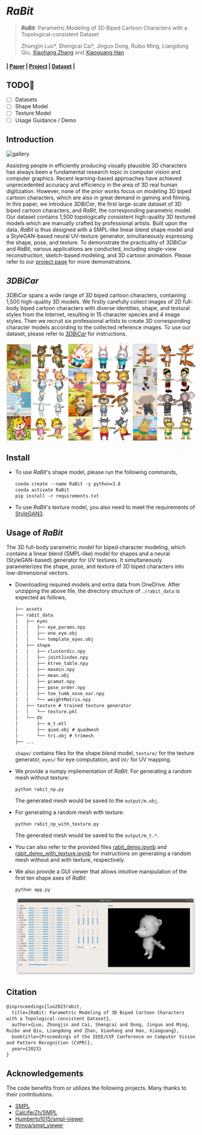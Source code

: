 # *RaBit*

> ***RaBit***: Parametric Modeling of 3D Biped Cartoon Characters with a Topological-consistent Dataset
>
> Zhongjin Luo*, Shengcai Cai*, Jinguo Dong, Ruibo Ming, Liangdong Qiu, [Xiaohang Zhang](https://xiaohangzhan.github.io/) and [Xiaoguang Han](https://gaplab.cuhk.edu.cn/)

#### | [Paper](https://arxiv.org/abs/2303.12564) | [Project](https://gaplab.cuhk.edu.cn/projects/RaBit/) | [Dataset](https://gaplab.cuhk.edu.cn/projects/RaBit/dataset.html) |

## TODO:triangular_flag_on_post:

- [ ] Datasets
- [ ] Shape Model
- [ ] Texture Model
- [ ] Usage Guidance / Demo

## Introduction

![gallery](./assets/fig_teaser.png)

Assisting people in efficiently producing visually plausible 3D characters has always been a fundamental research topic in computer vision and computer graphics. Recent learning-based approaches have achieved unprecedented accuracy and efficiency in the area of 3D real human digitization. However, none of the prior works focus on modeling 3D biped cartoon characters, which are also in great demand in gaming and filming. In this paper, we introduce *3DBiCar*, the first large-scale dataset of 3D biped cartoon characters, and *RaBit*, the corresponding parametric model. Our dataset contains 1,500 topologically consistent high-quality 3D textured models which are manually crafted by professional artists. Built upon the data, *RaBit* is thus designed with a SMPL-like linear blend shape model and a StyleGAN-based neural UV-texture generator, simultaneously expressing the shape, pose, and texture. To demonstrate the practicality of *3DBiCar* and *RaBit*, various applications are conducted, including single-view reconstruction, sketch-based modeling, and 3D cartoon animation. Please refer to our [project page](https://gaplab.cuhk.edu.cn/projects/RaBit/) for more demonstrations.

## *3DBiCar*

*3DBiCar* spans a wide range of 3D biped cartoon characters, containing 1,500 high-quality 3D models. We firstly carefully collect images of 2D full-body biped cartoon characters with diverse identities, shape, and textural styles from the Internet, resulting in 15 character species and 4 image styles. Then we recruit six professional artists to create 3D corresponding character models according to the collected reference images. To use our dataset, please refer to [*3DBiCar*](https://gaplab.cuhk.edu.cn/projects/RaBit/dataset.html) for instructions.

![gallery](./assets/fig_dataset_gallery.png)

## Install

- To use *RaBit*'s shape model, please run the following commands,

  ```
  conda create --name RaBit -y python=3.8
  conda activate RaBit
  pip install -r requirements.txt
  ```

- To use *RaBit*'s texture model, you also need to meet the requirements of [StyleGAN3](https://github.com/NVlabs/stylegan3).

## **Usage of *RaBit***

The 3D full-body parametric model for biped character modeling, which contains a linear blend (SMPL-like) model for shapes and a neural (StyleGAN-based) generator for UV textures. It simultaneously parameterizes the shape, pose, and texture of 3D biped characters into low-dimensional vectors.

- Downloading required models and extra data from OneDrive. After unzipping the above file, the directory structure of `./rabit_data` is expected as follows,

  ```
  ├── assets
  ├── rabit_data
  │   ├── eyes
  │   │   ├── eye_params.npy
  │   │   ├── one_eye.obj
  │   │   └── template_eyes.obj
  │   ├── shape
  │   │   ├── clusterdic.npy
  │   │   ├── joint2index.npy
  │   │   ├── ktree_table.npy
  │   │   ├── maxmin.npy
  │   │   ├── mean.obj
  │   │   ├── pcamat.npy
  │   │   ├── pose_order.npy
  │   │   ├── toe_tumb_nose_ear.npy
  │   │   └── weightMatrix.npy
  │   ├── texture # trained texture generator
  │   │   └── texture.pkl
  │   └── UV
  │       ├── m_t.mtl
  │       ├── quad.obj # quadmesh
  │       └── tri.obj # trimesh
  ├── ...
  ```

   `shape/` contains files for the shape blend model, `texture/` for the texture generator, `eyes/` for eye computation, and `UV/` for UV mapping.

- We provide a numpy implementation of *RaBit*. For generating a random mesh without texture:

  ```
  python rabit_np.py
  ```

  The generated mesh would be saved to the `output/m.obj`.

- For generating a random mesh with texture:

  ```
  python rabit_np_with_texture.py
  ```

  The generated mesh would be saved to the `output/m_t.*`.

- You can also refer to the provided files [rabit_demo.ipynb](https://github.com/zhongjinluo/RaBit/blob/master/rabit_demo.ipynb) and [rabit_demo_with_texture.ipynb](https://github.com/zhongjinluo/RaBit/blob/master/rabit_demo_with_texture.ipynb) for instructions on generating a random mesh without and with texture, respectively.

- We also provide a GUI viewer that allows intuitive manipulation of the first ten shape axes of *RaBit*:

  ```
  python app.py
  ```
  
  ![gallery](./assets/viewer.png)

## Citation

```
@inproceedings{luo2023rabit,
  title={RaBit: Parametric Modeling of 3D Biped Cartoon Characters with a Topological-consistent Dataset},
  author={Luo, Zhongjin and Cai, Shengcai and Dong, Jinguo and Ming, Ruibo and Qiu, Liangdong and Zhan, Xiaohang and Han, Xiaoguang},
  booktitle={Proceedings of the IEEE/CVF Conference on Computer Vision and Pattern Recognition (CVPR)},
  year={2023}
}
```

## Acknowledgements

The code benefits from or utilizes the following projects. Many thanks to their contributions.

- [SMPL](https://smpl.is.tue.mpg.de/)
- [CalciferZh/SMPL](CalciferZh/SMPL)
- [Humberto1015/smpl-viewer](https://github.com/Humberto1015/smpl-viewer)
- [thmoa/smpl_viewer](https://github.com/thmoa/smpl_viewer)